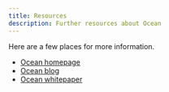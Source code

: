 ```yaml
---
title: Resources
description: Further resources about Ocean
---
```


Here are a few places for more information.

- [Ocean homepage](https://www.oceanprotocol.com)
- [Ocean blog](https://blog.oceanprotocol.com)
- [Ocean whitepaper](https://oceanprotocol.com/tech-whitepaper.pdf)

